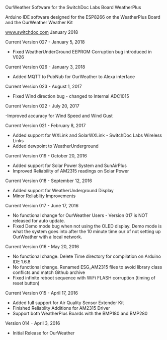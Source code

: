 
OurWeather Software for the SwitchDoc Labs Board WeatherPlus

Arduino IDE software designed for the ESP8266 on the WeatherPlus Board and the OurWeather Weather Kit

www.switchdoc.com
January 2018 

Current Version 027 - January 5, 2018

- Fixed WeatherUnderGround EEPROM Corruption bug introduced in V026 

Current Version 026 - January 3, 2018

- Added MQTT to PubNub for OurWeather to Alexa interface 

Current Version 023 - August 1, 2017

- Fixed Wind direction bug - changed to Internal ADC1015

Current Version 022 - July 20, 2017

-Improved accuracy for Wind Speed and Wind Gust<BR>


Current Version 021 - February 8, 2017

- Added support for WXLink and SolarWXLink - SwitchDoc Labs Wireless Links<BR>
- Added dewpoint to WeatherUnderground<BR>


Current Version 019 - October 20, 2016

- Added support for Solar Power System and SunAirPlus<BR>
- Improved Reliability of AM2315 readings on Solar Power<BR>

Current Version 018 - September 12, 2016

- Added support for WeatherUnderground Display<BR>
- Minor Reliablity Improvements<BR>

Current Version 017 - June 17, 2016

- No functional change for OurWeather Users - Version 017 is NOT released for auto update.<BR>
- Fixed Demo mode bug when not using the OLED display.   Demo mode is what the system goes into after the 10 minute time our of not setting up OurWeather with a local network.<BR>

Current Version 016 - May 20, 2016

- No functional change.  Delete Time directory for compilation on Arduino IDE 1.6.8  <BR>
- No functional change.  Renamed ESG_AM2315 files to avoid library class conflicts and match Github archive<BR>
- Fixed infinite reboot sequence with WiFi FLASH corruption (timing of reset button)<BR>

Current Version 015 - April 17, 2016

- Added full support for Air Quality Sensor Extender Kit<BR>
- Finished Reliablity Additions for AM2315 Driver<BR>
- Support both WeatherPlus Boards with the BMP180 and BMP280<BR>

Version 014 - April 3, 2016

- Initial Release for OurWeather



